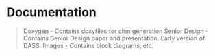 Documentation
=============
> Doxygen - Contains doxyfiles for chm generation
> Senior Design - Contains Senior Design paper and presentation.  Early version of DASS.
> Images - Contains block diagrams, etc.

